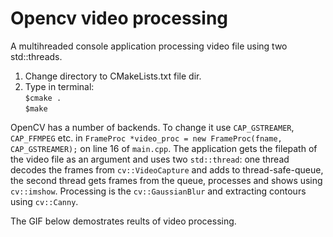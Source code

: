# Opencv video processing
A multihreaded console application processing video file using two std::threads.

1. Change directory to CMakeLists.txt file dir. 
2. Type in terminal:<br>
``$cmake .``<br>
``$make``

OpenCV has a number of backends. To change it use ``CAP_GSTREAMER``, ``CAP_FFMPEG`` etc. in ``FrameProc *video_proc = new FrameProc(fname, CAP_GSTREAMER);`` on line 16 of ``main.cpp``. The application gets the filepath of the video file as an argument and uses two ``std::thread``: one thread decodes the frames from ``cv::VideoCapture`` and adds to thread-safe-queue, the second thread gets frames from the queue, processes and shows using ``cv::imshow``. Processing is the ``cv::GaussianBlur`` and extracting contours using ``cv::Canny``.


The GIF below demostrates reults of video processing.
